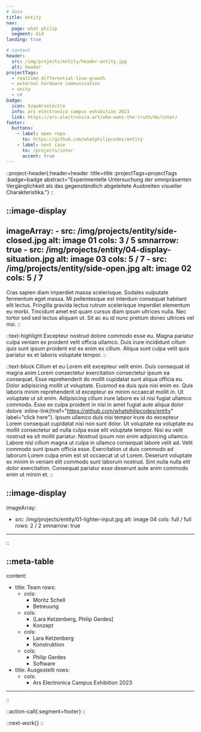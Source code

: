 ```yaml
---
# data
title: entity
nav:
  page: what philip
  segment: did
landing: true

# content
header:
  src: /img/projects/entity/header-entity.jpg
  alt: header
projectTags:
  - realtime differential-line-growth
  - external hardware communication
  - unity
  - c#
badge:
  icon: SvgoArselectro
  info: ars electronica campus exhibition 2023
  link: https://ars.electronica.art/who-owns-the-truth/de/inter/
footer:
  buttons:
    - label: open repo
      to: https://github.com/whatphilipcodes/entity
    - label: next case
      to: /projects/inter
      accent: true
---
```


::project-header{:header=header :title=title :projectTags=projectTags :badge=badge abstract="Experimentelle Untersuchung der omnipräsenten Vergänglichkeit als das gegenständlich abgeleitete Ausbreiten visueller Charakteristika."}
::

::image-display
---
imageArray:
    - src: /img/projects/entity/side-closed.jpg
      alt: image 01
      cols: 3 / 5
      smnarrow: true
    - src: /img/projects/entity/04-display-situation.jpg
      alt: image 03
      cols: 5 / 7
    - src: /img/projects/entity/side-open.jpg
      alt: image 02
      cols: 5 / 7
---
Cras sapien diam imperdiet massa scelerisque. Sodales vulputate fermentum eget massa. Mi pellentesque est interdum consequat habitant elit lectus. Fringilla gravida lectus rutrum scelerisque imperdiet elementum eu morbi. Tincidunt amet est quam cursus diam ipsum ultrices nulla. Nec tortor sed sed lectus aliquam ut. Sit ac eu id nunc pretium donec ultrices vel nisi.
::

::text-highlight
Excepteur nostrud dolore commodo esse eu. Magna pariatur culpa veniam ex proident velit officia ullamco. Duis irure incididunt cillum quis sunt ipsum proident est ex enim ex cillum. Aliqua sunt culpa velit quis pariatur ex et laboris voluptate tempor.
::

::text-block
Cillum et eu Lorem elit excepteur velit enim. Duis consequat id magna anim Lorem consectetur exercitation consectetur ipsum ea consequat. Esse reprehenderit do mollit cupidatat sunt aliqua officia eu. Dolor adipisicing mollit ut voluptate. Eiusmod ea duis quis nisi enim ex. Quis laboris minim reprehenderit id excepteur ex minim occaecat mollit in. Ut voluptate ut sit enim. Adipisicing cillum irure labore ex id nisi fugiat ullamco commodo. Esse ex culpa proident in nisi in amet fugiat aute aliqua dolor dolore :inline-link{href="https://github.com/whatphilipcodes/entity" label="click here"}. Ipsum ullamco duis nisi tempor irure do excepteur Lorem consequat cupidatat nisi non sunt dolor. Ut voluptate ea voluptate eu mollit consectetur ad nulla culpa esse elit voluptate tempor. Nisi eu velit nostrud ea sit mollit pariatur. Nostrud ipsum non enim adipisicing ullamco. Labore nisi cillum magna ut culpa in ullamco consequat labore velit ad. Velit commodo sunt ipsum officia esse. Exercitation ut duis commodo ad laborum Lorem culpa enim est sit occaecat ut ut Lorem. Deserunt voluptate ex minim in veniam elit commodo sunt laborum nostrud. Sint nulla nulla elit dolor exercitation. Consequat pariatur esse deserunt aute anim commodo enim ut minim et.
::

::image-display
---
imageArray:
  - src: /img/projects/entity/01-lighter-input.jpg
    alt: image 04
    cols: full / full
    rows: 2 / 2
    smnarrow: true
---
::


::meta-table
---
content:
  - title: Team
    rows:
      - cols: 
        - Moritz Schell
        - Betreuung
      - cols: 
        - [Lara Ketzenberg, Philip Gerdes]
        - Konzept
      - cols: 
        - Lara Ketzenberg
        - Konstruktion
      - cols: 
        - Philip Gerdes
        - Software
  - title: Ausgestellt
    rows: 
      - cols: 
        - Ars Electronica Campus Exhibition 2023
---
::


::action-call{:segment=footer}
::

::next-work{}
::